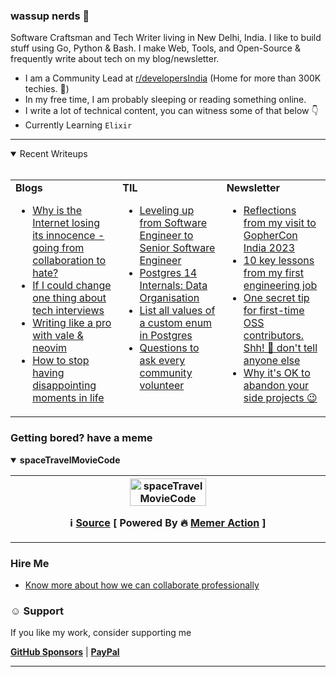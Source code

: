 
<div>
  <h3>wassup nerds 🖖</h3>
  <p>Software Craftsman and Tech Writer living in New Delhi, India. I like to build stuff using Go, Python & Bash. I make Web, Tools, and Open-Source & frequently write about tech on my blog/newsletter.</p>
  <ul>
    <li>I am a Community Lead at <a href="https://reddit.com/r/developersIndia">r/developersIndia</a> (Home for more than 300K techies. 🚀)</li>
    <li>In my free time, I am probably sleeping or reading something online.</li>
    <li>I write a lot of technical content, you can witness some of that below 👇</li>
    <li>Currently Learning <code>Elixir</code></li>
  </ul>
</div>


---


<details open>
  <summary>Recent Writeups <br><br></summary>
  <table>
    <tr>
<td valign="top" width="34%"><b>Blogs</b><ul><li><a title="TLDR; Calling out someone is fine, just try to do it in a way that resonates with collaboration more than hate or directly attacking someone or something. We all have a limited time on this planet, let’s not spend it hating each other. Spread +ve vibes everywhere 🙌🏽" href="https://bhupesh.me/why-is-internet-lossing-its-innocence-from-collaboratio-to-hate">Why is the Internet losing its innocence - going from collaboration to hate?</a></li><li><a title="So I have been interviewing for a while for my next role in tech. I have given all type of interviews by now. Take home assignments, DSA, solution write-ups you name it. I am fine with all kinds of interviews, honestly at this moment I don’t even care about what style of interviews are good or bad." href="https://bhupesh.me/if-i-could-change-one-thing-about-tech-interviews">If I could change one thing about tech interviews</a></li><li><a title="Vale is a syntax-aware prose linter built for all you writers out there. With more than 100 releases so far vale is 5 year old project and is used by writing folks in companies like Google, Microsoft, IBM, RedHat to name a few. I have recently started to use vale in my everyday writing workflow and it has a significant impact on what words I choose to convey ideas. I mostly use neovim for writing, so we will be covering how to setup vale and use it with neovim." href="https://bhupesh.me/writing-like-a-pro-with-vale-and-neovim">Writing like a pro with vale &amp; neovim</a></li><li><a title="How many time have you been let down by your expectations?" href="https://bhupesh.me/how-to-stop-having-disappointing-moments-in-life">How to stop having disappointing moments in life</a></li></ul></td><td valign="top" width="33%"><b>TIL</b>
<ul><li><a href="https://til.bhupesh.me/career/leveling-up-from-software-engineer-to-senior-software-engineer">Leveling up from Software Engineer to Senior Software Engineer</a></li><li><a href="https://til.bhupesh.me/databases/postgres-internals-data-organisation">Postgres 14 Internals: Data Organisation</a></li><li><a href="https://til.bhupesh.me/databases/list-all-values-for-custom-enum-postgres">List all values of a custom enum in Postgres</a></li><li><a href="https://til.bhupesh.me/community building/questions-to-ask-every-volunteer">Questions to ask every community volunteer</a></li></ul></td><td valign="top" width="33%"><b>Newsletter</b>
<ul><li><a href="https://buttondown.email/bhupesh/archive/reflections-from-my-visit-to-gophercon-india-2023/">Reflections from my visit to GopherCon India 2023</a></li><li><a href="https://buttondown.email/bhupesh/archive/10-key-lessons-from-my-first-engineering-job/">10 key lessons from my first engineering job</a></li><li><a href="https://buttondown.email/bhupesh/archive/one-secret-tip-for-first-time-oss-contributors/">One secret tip for first-time OSS contributors. Shh! 🤫 don't tell anyone else</a></li><li><a href="https://buttondown.email/bhupesh/archive/why-its-ok-to-abandon-your-side-projects/">Why it's OK to abandon your side projects 😉</a></li></ul></td></tr></table></details>

### Getting bored? have a meme 

<details open><summary><b>spaceTravelMovieCode</b></summary>

<table>
<tr>
<th valign="top" width="50%">
<img title="Memes here update every 24hrs, come back tommorrow for new meme ;)" alt="spaceTravelMovieCode" src="https://i.redd.it/7dit7anp0c1c1.jpg" height="50%"><br>
<p><strong>ℹ️ <a href="https://www.reddit.com/r/ProgrammerHumor/comments/17z0ygn/spacetravelmoviecode/">Source</a> [ Powered By 🔥 <a href="https://github.com/Bhupesh-V/memer-action">Memer Action</a> ]</strong></p>
</th>
</tr>
</table>
</details>
</ul></td>

### Hire Me

- [Know more about how we can collaborate professionally](https://bhupesh.me/hire)

### ☺️ Support
If you like my work, consider supporting me

[**GitHub Sponsors**](https://github.com/sponsors/Bhupesh-V/) | [**PayPal**](https://paypal.me/BhupeshVarshney)

---
